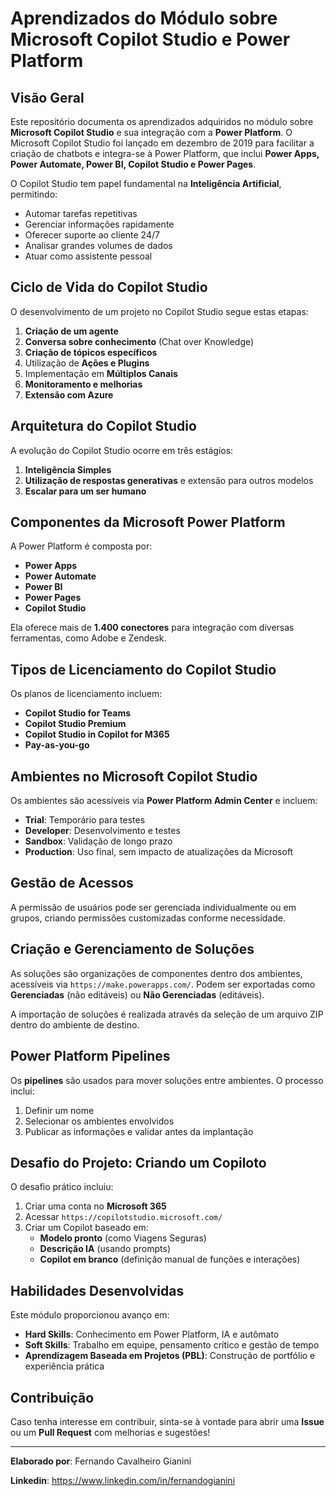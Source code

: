 # Aprendizados do Módulo sobre Microsoft Copilot Studio e Power Platform

## Visão Geral
Este repositório documenta os aprendizados adquiridos no módulo sobre **Microsoft Copilot Studio** e sua integração com a **Power Platform**. O Microsoft Copilot Studio foi lançado em dezembro de 2019 para facilitar a criação de chatbots e integra-se à Power Platform, que inclui **Power Apps, Power Automate, Power BI, Copilot Studio e Power Pages**.

O Copilot Studio tem papel fundamental na **Inteligência Artificial**, permitindo:
- Automar tarefas repetitivas
- Gerenciar informações rapidamente
- Oferecer suporte ao cliente 24/7
- Analisar grandes volumes de dados
- Atuar como assistente pessoal

## Ciclo de Vida do Copilot Studio
O desenvolvimento de um projeto no Copilot Studio segue estas etapas:
1. **Criação de um agente**
2. **Conversa sobre conhecimento** (Chat over Knowledge)
3. **Criação de tópicos específicos**
4. Utilização de **Ações e Plugins**
5. Implementação em **Múltiplos Canais**
6. **Monitoramento e melhorias**
7. **Extensão com Azure**

## Arquitetura do Copilot Studio
A evolução do Copilot Studio ocorre em três estágios:
1. **Inteligência Simples**
2. **Utilização de respostas generativas** e extensão para outros modelos
3. **Escalar para um ser humano**

## Componentes da Microsoft Power Platform
A Power Platform é composta por:
- **Power Apps**
- **Power Automate**
- **Power BI**
- **Power Pages**
- **Copilot Studio**

Ela oferece mais de **1.400 conectores** para integração com diversas ferramentas, como Adobe e Zendesk.

## Tipos de Licenciamento do Copilot Studio
Os planos de licenciamento incluem:
- **Copilot Studio for Teams**
- **Copilot Studio Premium**
- **Copilot Studio in Copilot for M365**
- **Pay-as-you-go**

## Ambientes no Microsoft Copilot Studio
Os ambientes são acessíveis via **Power Platform Admin Center** e incluem:
- **Trial**: Temporário para testes
- **Developer**: Desenvolvimento e testes
- **Sandbox**: Validação de longo prazo
- **Production**: Uso final, sem impacto de atualizações da Microsoft

## Gestão de Acessos
A permissão de usuários pode ser gerenciada individualmente ou em grupos, criando permissões customizadas conforme necessidade.

## Criação e Gerenciamento de Soluções
As soluções são organizações de componentes dentro dos ambientes, acessíveis via `https://make.powerapps.com/`. Podem ser exportadas como **Gerenciadas** (não editáveis) ou **Não Gerenciadas** (editáveis).

A importação de soluções é realizada através da seleção de um arquivo ZIP dentro do ambiente de destino.

## Power Platform Pipelines
Os **pipelines** são usados para mover soluções entre ambientes. O processo inclui:
1. Definir um nome
2. Selecionar os ambientes envolvidos
3. Publicar as informações e validar antes da implantação

## Desafio do Projeto: Criando um Copiloto
O desafio prático incluiu:
1. Criar uma conta no **Microsoft 365**
2. Acessar `https://copilotstudio.microsoft.com/`
3. Criar um Copilot baseado em:
   - **Modelo pronto** (como Viagens Seguras)
   - **Descrição IA** (usando prompts)
   - **Copilot em branco** (definição manual de funções e interações)

## Habilidades Desenvolvidas
Este módulo proporcionou avanço em:
- **Hard Skills**: Conhecimento em Power Platform, IA e autômato
- **Soft Skills**: Trabalho em equipe, pensamento crítico e gestão de tempo
- **Aprendizagem Baseada em Projetos (PBL)**: Construção de portfólio e experiência prática

## Contribuição
Caso tenha interesse em contribuir, sinta-se à vontade para abrir uma **Issue** ou um **Pull Request** com melhorias e sugestões!

---
**Elaborado por**: Fernando Cavalheiro Gianini

**Linkedin**: https://www.linkedin.com/in/fernandogianini

